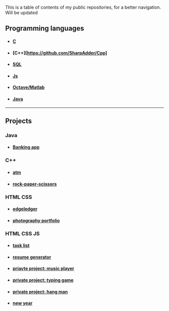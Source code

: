 This is a table of contents of my public repositories, for a better navigation. Will be updated </br>

## Programming languages

 * #### [C](https://github.com/SharpAdder/C/blob/main/README.md) 
 * #### [C++][https://github.com/SharpAdder/Cpp]
 * #### [SQL](https://github.com/SharpAdder/learning-SQL)
 * #### [Js](https://github.com/SharpAdder/Js-learning)
 * #### [Octave/Matlab](https://github.com/SharpAdder/Octave#readme)
 * #### [Java](https://github.com/SharpAdder/JavaJourney/blob/main/README.md) </br>
_____________________________________
## Projects
### Java
 * #### [Banking app](https://github.com/SharpAdder/JavaJourney/tree/main/banking)

### C++
  * #### [atm](https://github.com/SharpAdder/atm-cpp)
  * #### [rock-paper-scissors](https://github.com/SharpAdder/rock-paper-scisssors-CPP)

### HTML CSS
  * #### [edgeledger](https://github.com/SharpAdder/edgeledger)
  * #### [photography portfolio](https://github.com/SharpAdder/photography-portfolio)

### HTML CSS JS
  * #### [task list](https://github.com/SharpAdder/task-list) 
  * #### [resume generator](https://github.com/SharpAdder/Resume-Generator)
  * #### [priavte project: music player](https://github.com/SharpAdder/music-payer)
  * #### [private project: typing game](https://github.com/SharpAdder/typing-game)
  * #### [private project: hang man](https://github.com/SharpAdder/hang-man)
  * #### [new year](https://github.com/SharpAdder/new-year)
